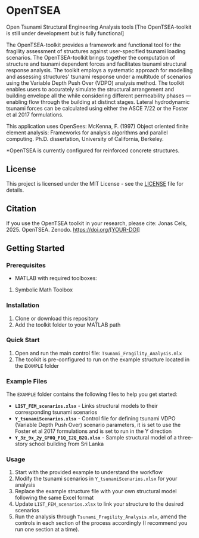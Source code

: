 # OpenTSEA
Open Tsunami Structural Engineering Analysis tools
[The OpenTSEA-toolkit is still under development but is fully functional]

The OpenTSEA-toolkit provides a framework and functional tool for the fragility assessment of structures against user-specified tsunami loading scenarios. The OpenTSEA-toolkit brings together the computation of structure and tsunami dependent forces and facilitates tsunami structural response analysis. The toolkit employs a systematic approach for modelling and assessing structures' tsunami response under a multitude of scenarios using the Variable Depth Push Over (VDPO) analysis method. The toolkit enables users to accurately simulate the structural arrangement and building envelope all the while considering different permeability phases — enabling flow through the building at distinct stages. Lateral hydrodynamic tsunami forces can be calculated using either the ASCE 7/22 or the Foster et al 2017 formulations. 

This application uses OpenSees: McKenna, F. (1997) Object oriented finite element analysis: Frameworks for analysis algorithms and parallel computing. Ph.D. dissertation, University of California, Berkeley.

*OpenTSEA is currently configured for reinforced concrete structures.

## License
This project is licensed under the MIT License - see the [LICENSE](LICENSE) file for details.

## Citation
If you use the OpenTSEA toolkit in your research, please cite:
Jonas Cels, 2025. OpenTSEA. Zenodo. https://doi.org/[YOUR-DOI]

## Getting Started

### Prerequisites
- MATLAB with required toolboxes:
1. Symbolic Math Toolbox

### Installation
1. Clone or download this repository
2. Add the toolkit folder to your MATLAB path

### Quick Start
1. Open and run the main control file: `Tsunami_Fragility_Analysis.mlx`
2. The toolkit is pre-configured to run on the example structure located in the `EXAMPLE` folder

### Example Files
The `EXAMPLE` folder contains the following files to help you get started:

- **`LIST_FEM_scenarios.xlsx`** - Links structural models to their corresponding tsunami scenarios
- **`Y_tsunamiScenarios.xlsx`** - Control file for defining tsunami VDPO (Variable Depth Push Over) scenario parameters, it is set to use the Foster et al 2017 formulations and is set to run in the Y direction
- **`Y_3z_9x_2y_GF0Q_F1Q_I2Q_B2Q.xlsx`** - Sample structural model of a three-story school building from Sri Lanka

### Usage
1. Start with the provided example to understand the workflow
2. Modify the tsunami scenarios in `Y_tsunamiScenarios.xlsx` for your analysis
3. Replace the example structure file with your own structural model following the same Excel format
4. Update `LIST_FEM_scenarios.xlsx` to link your structure to the desired scenarios
5. Run the analysis through `Tsunami_Fragility_Analysis.mlx`, amend the controls in each section of the process accordingly (I recommend you run one section at a time).
